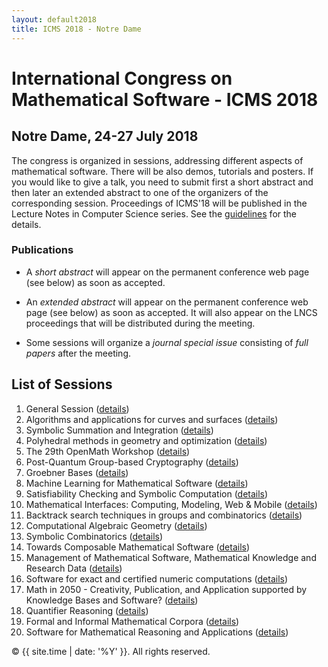 ```yaml
---
layout: default2018
title: ICMS 2018 - Notre Dame
---
```


# International Congress on Mathematical Software - ICMS 2018
## Notre Dame, 24-27 July 2018

The congress is organized in sessions, addressing different aspects of mathematical
software. There will be also demos, tutorials and posters. If you would like to give a
talk, you need to submit first a short abstract and then later an extended abstract to one
of the organizers of the corresponding session. Proceedings of ICMS'18 will be published in the Lecture
Notes in Computer Science series.  See the [guidelines](http://icms-conference.org/2018/call-for-submissions/) for the details.  


### Publications

*   A _short abstract_ will appear on the permanent conference web page (see below) as soon as accepted. 

*   An _extended abstract_ will appear on the permanent conference web page (see below) as soon as accepted. 
    It will also appear on the LNCS proceedings that will be distributed during the meeting.

*   Some sessions will organize a _journal special issue_  consisting of _full papers_ after the meeting.

## List of Sessions

1. General Session ([details](session1/))
2.  Algorithms and applications for curves and surfaces ([details](session2/))
3. Symbolic Summation and Integration ([details](session3/))
4. Polyhedral methods in geometry and optimization ([details](session4/))
5. The 29th OpenMath Workshop ([details](session5/))
6. Post-Quantum Group-based Cryptography ([details](session6/))
7. Groebner Bases ([details](session7/))
8. Machine Learning for Mathematical Software ([details](session8/))
9. Satisfiability Checking and Symbolic Computation ([details](session9/))
10. Mathematical Interfaces: Computing, Modeling, Web & Mobile  ([details](session10/))
11. Backtrack search techniques in groups and combinatorics ([details](session11/))
12. Computational Algebraic Geometry ([details](session12/))
13. Symbolic Combinatorics  ([details](session13/))
14. Towards Composable Mathematical Software ([details](session14/))
15. Management of Mathematical Software, Mathematical Knowledge and Research Data ([details](session15/))
16. Software for exact and certified numeric computations ([details](session16/))
17. Math in 2050 - Creativity, Publication, and Application supported by Knowledge Bases and Software? ([details](session17/))
18. Quantifier Reasoning ([details](session18/))
19. Formal and Informal Mathematical Corpora ([details](session19/))
20. Software for Mathematical Reasoning and Applications  ([details](session20/))


<p>&copy; {{ site.time | date: '%Y' }}. All rights reserved.</p>
